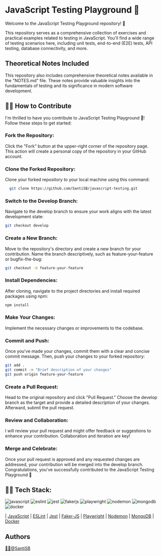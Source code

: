 # JavaScript Testing Playground 🧪

Welcome to the JavaScript Testing Playground repository! 👋

This repository serves as a comprehensive collection of exercises and practical examples related to testing in JavaScript. You'll find a wide range of testing scenarios here, including unit tests, end-to-end (E2E) tests, API testing, database connectivity, and more.

## Theoretical Notes Included

This repository also includes comprehensive theoretical notes available in the "NOTES.md" file. These notes provide valuable insights into the fundamentals of testing and its significance in modern software development.

## 👨‍💻 How to Contribute

I'm thrilled to have you contribute to JavaScript Testing Playground 🧪!
Follow these steps to get started:

### Fork the Repository:

Click the "Fork" button at the upper-right corner of the repository page. This action will create a personal copy of the repository in your GitHub account.

### Clone the Forked Repository:

Clone your forked repository to your local machine using this command:

```bash
  git clone https://github.com/SantiSB/javascript-testing.git
```

### Switch to the Develop Branch:

Navigate to the develop branch to ensure your work aligns with the latest development state:

```bash
git checkout develop
```

### Create a New Branch:

Move to the repository's directory and create a new branch for your contribution. Name the branch descriptively, such as feature-your-feature or bugfix-the-bug:

```bash
git checkout -b feature-your-feature
```

### Install Dependencies:

After cloning, navigate to the project directories and install required packages using npm:

```bash
npm install
```

### Make Your Changes:

Implement the necessary changes or improvements to the codebase.

### Commit and Push:

Once you've made your changes, commit them with a clear and concise commit message. Then, push your changes to your forked repository:

```bash
git add .
git commit -m "Brief description of your changes"
git push origin feature-your-feature
```

### Create a Pull Request:

Head to the original repository and click "Pull Request." Choose the develop branch as the target and provide a detailed description of your changes. Afterward, submit the pull request.

### Review and Collaboration:

I will review your pull request and might offer feedback or suggestions to enhance your contribution. Collaboration and iteration are key!

### Merge and Celebrate:

Once your pull request is approved and any requested changes are addressed, your contribution will be merged into the develop branch. Congratulations, you've successfully contributed to the JavaScript Testing Playground 🎉

## 👨‍💻 Tech Stack:
![javascript](https://github.com/SantiSB/javascript-testing/assets/55597241/9fcc692e-abc6-4d1d-a3fa-7f18d098eb90)
![eslint](https://github.com/SantiSB/javascript-testing/assets/55597241/672d4b0b-48e2-4ec0-9276-0a50cd98d022)
![jest](https://github.com/SantiSB/javascript-testing/assets/55597241/1eaedce5-b80b-4a04-8244-7c840147c2bf)
![fakerjs](https://github.com/SantiSB/javascript-testing/assets/55597241/4022870c-50bb-4bce-a9b7-761451c50b53)
![playwright](https://github.com/SantiSB/javascript-testing/assets/55597241/59e0d639-9366-4ae9-8acf-93c00861e4b4)
![nodemon](https://github.com/SantiSB/javascript-testing/assets/55597241/f3eccd9c-e7cb-49ea-bd6a-89c09ca1bd37)
![mongodb](https://github.com/SantiSB/javascript-testing/assets/55597241/7d116379-9d46-42f0-b4b9-f297b31f966b)
![docker](https://github.com/SantiSB/javascript-testing/assets/55597241/52800af6-3367-488f-baf0-e9982e180163)

| [JavaScript](https://developer.mozilla.org/es/docs/Web/JavaScript)
| [ESLint](https://eslint.org/)
| [Jest](https://jestjs.io/)
| [Faker-JS](https://fakerjs.dev/)
| [Playwright](https://playwright.dev/)
| [Nodemon](https://nodemon.io/)
| [MongoDB](https://www.mongodb.com/)
| [Docker](https://www.docker.com/)

## Authors

[🐱‍💻@SantiSB](https://github.com/SantiSB)
